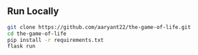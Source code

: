 ## Run Locally

```bash
git clone https://github.com/aaryant22/the-game-of-life.git
cd the-game-of-life
pip install -r requirements.txt
flask run
```
